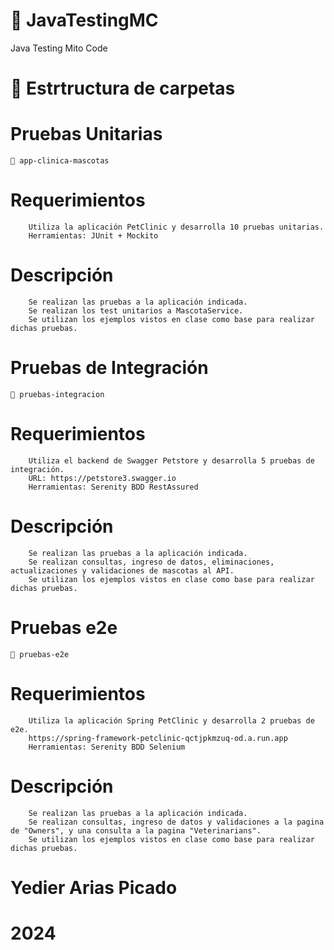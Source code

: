 # 🧪 JavaTestingMC
Java Testing Mito Code

# 📁 Estrtructura de carpetas

# Pruebas Unitarias
    📂 app-clinica-mascotas
# Requerimientos
        Utiliza la aplicación PetClinic y desarrolla 10 pruebas unitarias.
        Herramientas: JUnit + Mockito
# Descripción
        Se realizan las pruebas a la aplicación indicada.
        Se realizan los test unitarios a MascotaService.
        Se utilizan los ejemplos vistos en clase como base para realizar dichas pruebas.
# Pruebas de Integración
    📂 pruebas-integracion
# Requerimientos
        Utiliza el backend de Swagger Petstore y desarrolla 5 pruebas de integración.
        URL: https://petstore3.swagger.io
        Herramientas: Serenity BDD RestAssured
# Descripción
        Se realizan las pruebas a la aplicación indicada.
        Se realizan consultas, ingreso de datos, eliminaciones, actualizaciones y validaciones de mascotas al API.
        Se utilizan los ejemplos vistos en clase como base para realizar dichas pruebas.
# Pruebas e2e
    📂 pruebas-e2e
# Requerimientos
        Utiliza la aplicación Spring PetClinic y desarrolla 2 pruebas de e2e.
        https://spring-framework-petclinic-qctjpkmzuq-od.a.run.app
        Herramientas: Serenity BDD Selenium
# Descripción
        Se realizan las pruebas a la aplicación indicada.
        Se realizan consultas, ingreso de datos y validaciones a la pagina de "Owners", y una consulta a la pagina "Veterinarians".
        Se utilizan los ejemplos vistos en clase como base para realizar dichas pruebas.


# Yedier Arias Picado
# 2024